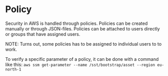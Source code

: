 # Policy

Security in AWS is handled through policies.
Policies can be created manually or through JSON-files.
Policies can be attached to users directly or groups that have assigned users.

NOTE: Turns out, some policies has to be assigned to individual users to to work.

To verify a specific parameter of a policy, it can be done with a command like this:
`aws ssm get-parameter --name /sst/bootstrap/asset --region eu-north-1`

